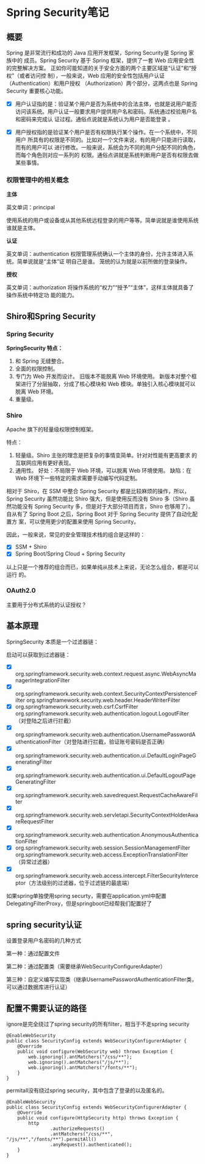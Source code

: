 # Spring Security笔记

## 概要

Spring 是非常流行和成功的 Java 应用开发框架，Spring Security是 Spring 家族中的 成员。Spring Security 基于 Spring 框架，提供了一套 Web 应用安全性的完整解决方案。 正如你可能知道的关于安全方面的两个主要区域是“认证”和“授权”（或者访问控 制），一般来说，Web 应用的安全性包括用户认证（Authentication）和用户授权 （Authorization）两个部分，这两点也是 Spring Security 重要核心功能。 

- [x] 用户认证指的是：验证某个用户是否为系统中的合法主体，也就是说用户能否访问该系统。用户认证一般要求用户提供用户名和密码。系统通过校验用户名和密码来完成认 证过程。通俗点说就是系统认为用户是否能登录 。
- [x] 用户授权指的是验证某个用户是否有权限执行某个操作。在一个系统中，不同用户 所具有的权限是不同的。比如对一个文件来说，有的用户只能进行读取，而有的用户可以 进行修改。一般来说，系统会为不同的用户分配不同的角色，而每个角色则对应一系列的 权限。通俗点讲就是系统判断用户是否有权限去做某些事情。



###  权限管理中的相关概念

**主体** 

英文单词：principal 

使用系统的用户或设备或从其他系统远程登录的用户等等。简单说就是谁使用系统谁就是主体。 

**认证** 

英文单词：authentication 权限管理系统确认一个主体的身份，允许主体进入系统。简单说就是“主体”证 明自己是谁。 笼统的认为就是以前所做的登录操作。 

**授权**

英文单词：authorization 将操作系统的“权力”“授予”“主体”，这样主体就具备了操作系统中特定功 能的能力。



## Shiro和Spring Security

### Spring Security

**SpringSecurity 特点：** 

1. 和 Spring 无缝整合。 
2. 全面的权限控制。 
3. 专门为 Web 开发而设计。 旧版本不能脱离 Web 环境使用。 新版本对整个框架进行了分层抽取，分成了核心模块和 Web 模块。单独引入核心模块就可以脱离 Web 环境。 
4.  重量级。

### Shiro

Apache 旗下的轻量级权限控制框架。 

特点： 

1.  轻量级。Shiro 主张的理念是把复杂的事情变简单。针对对性能有更高要求 的互联网应用有更好表现。
2. 通用性。 好处：不局限于 Web 环境，可以脱离 Web 环境使用。 缺陷：在 Web 环境下一些特定的需求需要手动编写代码定制。

相对于 Shiro，在 SSM 中整合 Spring Security 都是比较麻烦的操作，所以，Spring Security 虽然功能比 Shiro 强大，但是使用反而没有 Shiro 多（Shiro 虽然功能没有 Spring Security 多，但是对于大部分项目而言，Shiro 也够用了）。 自从有了 Spring Boot 之后，Spring Boot 对于 Spring Security 提供了自动化配置方 案，可以使用更少的配置来使用 Spring Security。 

因此，一般来说，常见的安全管理技术栈的组合是这样的： 

- [x] SSM + Shiro 
- [x] Spring Boot/Spring Cloud + Spring Security 

以上只是一个推荐的组合而已，如果单纯从技术上来说，无论怎么组合，都是可以运行 的。

### OAuth2.0

主要用于分布式系统的认证授权？



## 基本原理

SpringSecurity 本质是一个过滤器链： 

启动可以获取到过滤器链： 

- [x] org.springframework.security.web.context.request.async.WebAsyncManagerIntegrationFilter
- [x] org.springframework.security.web.context.SecurityContextPersistenceFilter org.springframework.security.web.header.HeaderWriterFilter
- [x] org.springframework.security.web.csrf.CsrfFilter org.springframework.security.web.authentication.logout.LogoutFilter（对登陆之后进行拦截）
- [x] org.springframework.security.web.authentication.UsernamePasswordAuthenticationFilter（对登陆进行拦截，验证账号密码是否正确）
- [x] org.springframework.security.web.authentication.ui.DefaultLoginPageGeneratingFilter
- [x] org.springframework.security.web.authentication.ui.DefaultLogoutPageGeneratingFilter
- [x] org.springframework.security.web.savedrequest.RequestCacheAwareFilter
- [x] org.springframework.security.web.servletapi.SecurityContextHolderAwareRequestFilter
- [x] org.springframework.security.web.authentication.AnonymousAuthenticationFilter
- [x] org.springframework.security.web.session.SessionManagementFilter org.springframework.security.web.access.ExceptionTranslationFilter（异常过滤器）
- [x] org.springframework.security.web.access.intercept.FilterSecurityInterceptor（方法级别的过滤器，位于过滤链的最底端）

如果spring单独使用spring securty，需要在application.yml中配置DelegatingFilterProxy，但是springboot已经帮我们配置好了

## spring security认证

设置登录用户名密码的几种方式

第一种：通过配置文件

第二种：通过配置类（需要继承WebSecurityConfigurerAdapter）

第三种：自定义编写实现类（继承UsernamePasswordAuthenticationFilter类，可以通过数据库进行认证）

## 配置不需要认证的路径

ignore是完全绕过了spring security的所有filter，相当于不走spring security

```
@EnableWebSecurity
public class SecurityConfig extends WebSecurityConfigurerAdapter {
    @Override
    public void configure(WebSecurity web) throws Exception {
        web.ignoring().antMatchers("/css/**");
        web.ignoring().antMatchers("/js/**");
        web.ignoring().antMatchers("/fonts/**");
    }
}
```

permitall没有绕过spring security，其中包含了登录的以及匿名的。

```
@EnableWebSecurity
public class SecurityConfig extends WebSecurityConfigurerAdapter {
    @Override
    public void configure(HttpSecurity http) throws Exception {
        http
                .authorizeRequests()
                .antMatchers("/css/**", "/js/**","/fonts/**").permitAll()
                .anyRequest().authenticated();
    }
}
```





























###